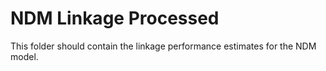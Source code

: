 # NDM Linkage Processed

This folder should contain the linkage performance estimates for the NDM model.
